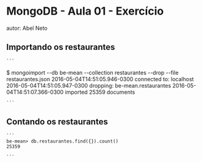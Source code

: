 # MongoDB - Aula 01 - Exercício
autor: Abel Neto

## Importando os restaurantes

    ```
$ mongoimport --db be-mean --collection restaurantes --drop --file restaurantes.json 
2016-05-04T14:51:05.946-0300	connected to: localhost
2016-05-04T14:51:05.947-0300	dropping: be-mean.restaurantes
2016-05-04T14:51:07.366-0300	imported 25359 documents

    ```

## Contando os restaurantes

    ```
    be-mean> db.restaurantes.find({}).count()
    25359

    ```
